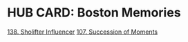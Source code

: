 # HUB CARD: Boston Memories

[138. Sholifter Influencer](138_Shoplifter_Influencer)
[107. Succession of Moments](107_Succession_of_Moments.md)
